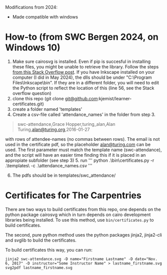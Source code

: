 Modifications from 2024:

* Made compatible with windows

# How-to (from SWC Bergen 2024, on Windows 10)


1. Make sure cairosvg is installed. Even if pip is succesful in installing these files, you might be unable to retrieve the library. Follow the steps [from this Stack Overflow post](https://stackoverflow.com/a/60220855/11598009). If you have Inkscape installed on your computer (I did in May 2024), the dlls should be under "C:\Program Files\Inkscape\bin". If they are in a different folder, you will need to edit the Python script to reflect the location of this (line 56, see the Stack overflow question)
2. clone this repo (git clone git@github.com:kjemist/learner-certificates.git)
3. create a folder named 'templates'
4. Create a csv-file called 'attendance_names' in the folder from step 3.
> swc-attendance,Grace Hopper,turing_alan,Alan Turing,alan@turing.org,2016-01-27
> 
with rows of attendee-names (no commas between rows). The email is not used in the certificate pdf, so the placeholder alan@turing.com can be used. The first parameter must match the template name (swc-attendance), and the script will have an easier time finding this if it is placed in an appropiate subfolder (see step 3)
5. run
'''
python .\bin\certificates.py -r .\templates\ -c .\attendance_names.csv
'''

6. The pdfs should be in templates/swc_attendance/

# Certificates for The Carpentries


There are two ways to build certificates from this repo, one depends on the python package cairosvg which in turn depends on cairo development libraries being installed. To use this method, use `bin/certificates.py` to build certificates.

The second, pure python method uses the python packages jinja2, jinja2-cli and svglib to build the certificates.

To build certificates this way, you can run:
```
jinja2 swc-attendance.svg -D name="Firstname Lastname" -D date="Nov. 6, 2017" -D instructor="Some Instructor Name" > lastname_firstname.svg
svg2pdf lastname_firstname.svg 
```

